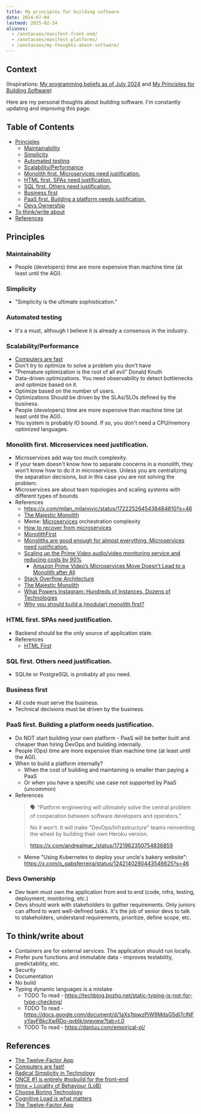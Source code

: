 ```yaml
---
title: My principles for building software
date: 2024-07-04
lastmod: 2025-02-24
aliases:
  - /anotacoes/manifest-front-end/
  - /anotacoes/manifest-platforms/
  - /anotacoes/my-thoughts-about-software/
---
```


## Context
(Inspirations: [My programming beliefs as of July 2024](https://evanhahn.com/programming-beliefs-as-of-july-2024/) and [My Principles for Building Software](https://kevinmahoney.co.uk/articles/my-principles-for-building-software/))

Here are my personal thoughts about building software. I'm constantly updating
and improving this page.


## Table of Contents
- [Principles](#principles)
    - [Maintainability](#maintainability)
    - [Simplicity](#simplicity)
    - [Automated testing](#automated-testing)
    - [Scalability/Performance](#scalabilityperformance)
    - [Monolith first. Microservices need justification.](#monolith-first-microservices-need-justification)
    - [HTML first. SPAs need justification.](#html-first-spas-need-justification)
    - [SQL first. Others need justification.](#sql-first-others-need-justification)
    - [Business first](#business-first)
    - [PaaS first. Building a platform needs justification.](#paas-first-building-a-platform-needs-justification)
    - [Devs Ownership](#devs-ownership)
- [To think/write about](#to-thinkwrite-about)
- [References](#references)


## Principles
### Maintainability
- People (developers) time are more expensive than machine time (at least until
  the AGI).

### Simplicity
- "Simplicity is the ultimate sophistication."

### Automated testing
- It's a must, although I believe it is already a consensus in the industry.

### Scalability/Performance
- [Computers are fast](https://computers-are-fast.github.io/)
- Don't try to optimize to solve a problem you don't have
- "Premature optimization is the root of all evil" Donald Knuth
- Data-driven optimizations. You need observability to detect bottlenecks and
  optimize based on it.
- Optimize based on the number of users.
- Optimizations Should be driven by the SLAs/SLOs defined by the business.
- People (developers) time are more expensive than machine time (at least until
  the AGI).
- You system is probably IO bound. If so, you don't need a CPU/memory optimized
  languages.

### Monolith first. Microservices need justification.
- Microservices add way too much complexity.
- If your team doesn't know how to separate concerns in a monolith, they won't
  know how to do it in microservices. Unless you are centralizing the
  separation decisions, but in this case you are not solving the problem.
- Microservices are about team topologies and scaling systems with different types of bounds
- References
    - https://x.com/milan_milanovic/status/1722252645438484810?s=46
    - [The Majestic Monolith](https://signalvnoise.com/svn3/the-majestic-monolith/)
    - Meme: [Microservices](https://youtu.be/y8OnoxKotPQ?si=gB0Gpt8Pwey-Mt9Z) orchestration complexity
    - [How to recover from microservices](https://world.hey.com/dhh/how-to-recover-from-microservices-ce3803cc)
    - [MonolithFirst](https://martinfowler.com/bliki/MonolithFirst.html)
    - [Monoliths are good enough for almost everything. Microservices need justification.](https://twitter.com/milan_milanovic/status/1722252645438484810)
    - [Scaling up the Prime Video audio/video monitoring service and reducing costs by 90%](https://www.primevideotech.com/video-streaming/scaling-up-the-prime-video-audio-video-monitoring-service-and-reducing-costs-by-90)
        - [Amazon Prime Video’s Microservices Move Doesn’t Lead to a Monolith after All](https://thenewstack.io/amazon-prime-videos-microservices-move-doesnt-lead-to-a-monolith-after-all/)
    - [Stack Overflow Architecture](https://stackexchange.com/performance)
    - [The Majestic Monolith](https://m.signalvnoise.com/the-majestic-monolith/)
    - [What Powers Instagram: Hundreds of Instances, Dozens of Technologies](https://instagram-engineering.com/what-powers-instagram-hundreds-of-instances-dozens-of-technologies-adf2e22da2ad)
    - [Why you should build a (modular) monolith first?](https://twitter.com/milan_milanovic/status/1722573693795086378)

### HTML first. SPAs need justification.
- Backend should be the only source of application state.
- References
    - [HTML First](https://html-first.com)

### SQL first. Others need justification.
- SQLite or PostgreSQL is probably all you need.

### Business first
- All code must serve the business.
- Technical decisions must be driven by the business.

### PaaS first. Building a platform needs justification.
- Do NOT start building your own platform - PaaS will be better built and
  cheaper than hiring DevOps and building internally.
- People (Ops) time are more expensive than machine time (at least until the
  AGI).
- When to build a platform internally?
    - When the cost of building and maintaining is smaller than paying a PaaS
    - Or when you have a specific use case not supported by PaaS (uncommon)
- References
    > 🗣️ “Platform engineering will ultimately solve the central problem
    > of cooperation between software developers and operators.”
    >
    > No it won't. It will make "DevOps/Infrastructure" teams reinventing the
    > wheel by building their own Heroku version.
    >
    > https://x.com/andrealmar_/status/1721962350754836859
    - Meme "Using Kubernetes to deploy your uncle's bakery website":
      https://x.com/o_gabsferreira/status/1242140290443546625?s=46

### Devs Ownership
- Dev team must own the application from end to end (code, infra, testing,
  deployment, monitoring, etc.)
- Devs should work with stakeholders to gather requirements. Only juniors can
  afford to want well-defined tasks. It's the job of senior devs to talk to
  stakeholders, understand requirements, prioritize, define scope, etc.


## To think/write about
- Containers are for external services. The application should run locally.
- Prefer pure functions and immutable data - improves testability, predictability, etc.
- Security
- Documentation
- No build
- Typing dynamic languages is a mistake
    * TODO To read - https://techblog.bozho.net/static-typing-is-not-for-type-checking/
    * TODO To read - https://docs.google.com/document/d/1aXs1tpwzPjW9MdsG5dI7clNFyYayFBkcXwRDo-qvbIk/preview?tab=t.0
    * TODO To read - https://danluu.com/empirical-pl/


## References
- [The Twelve-Factor App](https://12factor.net)
- [Computers are fast!](https://computers-are-fast.github.io)
- [Radical Simplicity in Technology](https://www.radicalsimpli.city)
- [ONCE #1 is entirely #nobuild for the front-end](https://world.hey.com/dhh/once-1-is-entirely-nobuild-for-the-front-end-ce56f6d7)
- [htmx ~ Locality of Behaviour (LoB)](https://htmx.org/essays/locality-of-behaviour)
- [Choose Boring Technology](https://mcfunley.com/choose-boring-technology)
- [Cognitive Load is what matters](https://github.com/zakirullin/cognitive-load/blob/main/README.md)
- [The Twelve-Factor App](https://12factor.net)
